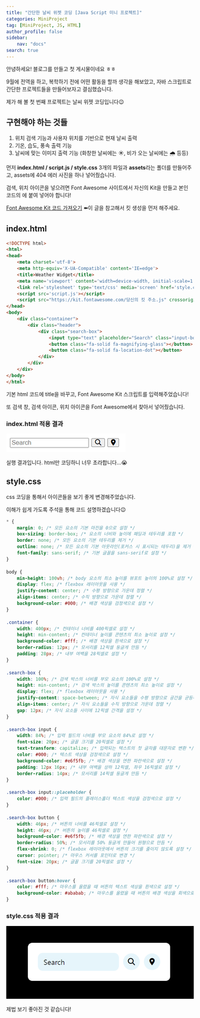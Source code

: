 ```yaml
---
title: "간단한 날씨 위젯 코딩 [Java Script 미니 프로젝트]"
categories: MiniProject
tag: [MiniProject, JS, HTML]
author_profile: false
sidebar:
    nav: "docs"
search: true
---
```


안녕하세요! 블로그를 만들고 첫 게시물이네요 ㅎㅎ

9월에 전역을 하고, 복학하기 전에 어떤 활동을 할까 생각을 해보았고, 자바 스크립트로 간단한 프로젝트들을 만들어보자고 결심했습니다.

제가 해 볼 첫 번째 프로젝트는 날씨 위젯 코딩입니다😉



## 구현해야 하는 것들

1. 위치 검색 기능과 사용자 위치를 기반으로 현재 날씨 출력
2. 기온, 습도, 풍속 출력 기능
3. 날씨에 맞는 이미지 출력 기능 (화창한 날씨에는 ☀️, 비가 오는 날씨에는 🌧️ 등등)



먼저 **index.html / script.js / style.css** 3개의 파일과 **assets**라는 폴더를 만들어주고, assets에 404 에러 사진을 하나 넣어줬습니다.

검색, 위치 아이콘을 넣으려면 Font Awesome 사이트에서 자신의 Kit을 만들고 본인 코드의 <head>에 붙여 넣어야 합니다!

[Font Awesome Kit 코드 가져오기](https://blog.naver.com/dlwndbs5/223575661946) ⬅️이 글을 참고해서 킷 생성을 먼저 해주세요.



## index.html

```html
<!DOCTYPE html>
<html>
<head>
    <meta charset='utf-8'>
    <meta http-equiv='X-UA-Compatible' content='IE=edge'>
    <title>Weather Widget</title>
    <meta name='viewport' content='width=device-width, initial-scale=1'>
    <link rel='stylesheet' type='text/css' media='screen' href='style.css'>
    <script src='script.js'></script>
    <script src="https://kit.fontawesome.com/당신의 킷 주소.js" crossorigin="anonymous"></script>
</head>
<body>
    <div class="container">
        <div class="header">
            <div class="search-box">
                <input type="text" placeholder="Search" class="input-box">
                <button class="fa-solid fa-magnifying-glass"></button>
                <button class="fa-solid fa-location-dot"></button>
            </div>
        </div>
    </div>
</body>
</html>
```

기본 html 코드에 title을 바꾸고, Font Awesome Kit 스크립트를 입력해주었습니다!

또 검색 창, 검색 아이콘, 위치 아이콘을 Font Awesome에서 찾아서 넣어줬습니다.



### index.html 적용 결과

![image-20241215184011882](../assets/img/posts/2024-12-15-weather_widget/image-20241215184011882.png)

실행 결과입니다. html만 코딩하니 너무 초라합니다...😭



## style.css

css 코딩을 통해서 아이콘들을 보기 좋게 변경해주었습니다.

이해가 쉽게 가도록 주석을 통해 코드 설명하겠습니다😉

```css
* {
    margin: 0; /* 모든 요소의 기본 마진을 0으로 설정 */
    box-sizing: border-box; /* 요소의 너비와 높이에 패딩과 테두리를 포함 */
    border: none; /* 모든 요소의 기본 테두리를 제거 */
    outline: none; /* 모든 요소의 기본 아웃라인(포커스 시 표시되는 테두리)을 제거 */
    font-family: sans-serif; /* 기본 글꼴을 sans-serif로 설정 */
}

body {
    min-height: 100vh; /* body 요소의 최소 높이를 뷰포트 높이의 100%로 설정 */
    display: flex; /* flexbox 레이아웃을 사용 */
    justify-content: center; /* 수평 방향으로 가운데 정렬 */
    align-items: center; /* 수직 방향으로 가운데 정렬 */
    background-color: #000; /* 배경 색상을 검정색으로 설정 */
}

.container {
    width: 400px; /* 컨테이너 너비를 400픽셀로 설정 */
    height: min-content; /* 컨테이너 높이를 콘텐츠의 최소 높이로 설정 */
    background-color: #fff; /* 배경 색상을 흰색으로 설정 */
    border-radius: 12px; /* 모서리를 12픽셀 둥글게 만듬 */
    padding: 28px; /* 내부 여백을 28픽셀로 설정 */
}

.search-box {
    width: 100%; /* 검색 박스의 너비를 부모 요소의 100%로 설정 */
    height: min-content; /* 검색 박스의 높이를 콘텐츠의 최소 높이로 설정 */
    display: flex; /* flexbox 레이아웃을 사용 */
    justify-content: space-between; /* 자식 요소들을 수평 방향으로 공간을 균등하게 배분하여 배치 */
    align-items: center; /* 자식 요소들을 수직 방향으로 가운데 정렬 */
    gap: 12px; /* 자식 요소들 사이에 12픽셀 간격을 설정 */
}

.search-box input {
    width: 84%; /* 입력 필드의 너비를 부모 요소의 84%로 설정 */
    font-size: 20px; /* 글꼴 크기를 20픽셀로 설정 */
    text-transform: capitalize; /* 입력되는 텍스트의 첫 글자를 대문자로 변환 */
    color: #000; /* 텍스트 색상을 검정색으로 설정 */
    background-color: #e6f5fb; /* 배경 색상을 연한 파란색으로 설정 */
    padding: 12px 16px; /* 내부 여백을 상하 12픽셀, 좌우 16픽셀로 설정 */
    border-radius: 14px; /* 모서리를 14픽셀 둥글게 만듬 */
}

.search-box input::placeholder {
    color: #000; /* 입력 필드의 플레이스홀더 텍스트 색상을 검정색으로 설정 */
}

.search-box button {
    width: 46px; /* 버튼의 너비를 46픽셀로 설정 */
    height: 46px; /* 버튼의 높이를 46픽셀로 설정 */
    background-color: #e6f5fb; /* 배경 색상을 연한 파란색으로 설정 */
    border-radius: 50%; /* 모서리를 50% 둥글게 만들어 원형으로 만듬 */
    flex-shrink: 0; /* flexbox 레이아웃에서 버튼의 크기를 줄이지 않도록 설정 */
    cursor: pointer; /* 마우스 커서를 포인터로 변경 */
    font-size: 20px; /* 글꼴 크기를 20픽셀로 설정 */
}

.search-box button:hover {
    color: #fff; /* 마우스를 올렸을 때 버튼의 텍스트 색상을 흰색으로 설정 */
    background-color: #ababab; /* 마우스를 올렸을 때 버튼의 배경 색상을 회색으로 변경 */
}
```



### style.css 적용 결과

![image-20241215185740037](../assets/img/posts/2024-12-15-weather_widget/image-20241215185740037.png)

제법 보기 좋아진 것 같습니다!
